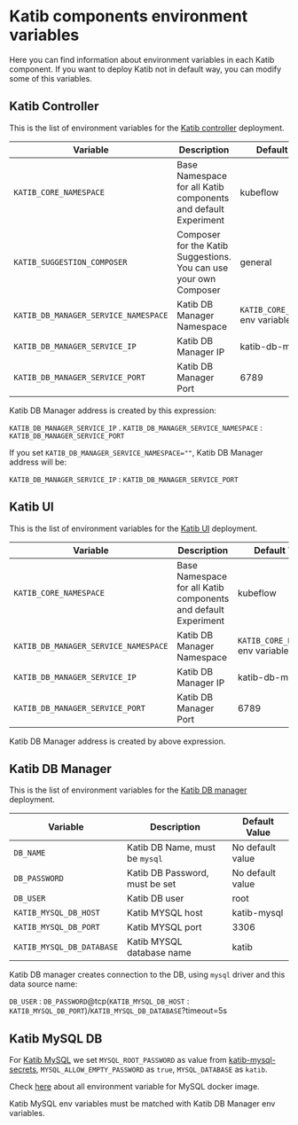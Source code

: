 # Katib components environment variables

Here you can find information about environment variables in each Katib component. If you want to deploy Katib not in default way, you can modify some of this variables.

## Katib Controller

This is the list of environment variables for the [Katib controller](https://github.com/kubeflow/katib/blob/master/manifests/v1alpha3/katib-controller/katib-controller.yaml) deployment.

| Variable                             | Description                                                       | Default Value                       |
| ------------------------------------ | ----------------------------------------------------------------- | ----------------------------------- |
| `KATIB_CORE_NAMESPACE`               | Base Namespace for all Katib components and default Experiment    | kubeflow                            |
| `KATIB_SUGGESTION_COMPOSER`          | Composer for the Katib Suggestions. You can use your own Composer | general                             |
| `KATIB_DB_MANAGER_SERVICE_NAMESPACE` | Katib DB Manager Namespace                                        | `KATIB_CORE_NAMESPACE` env variable |
| `KATIB_DB_MANAGER_SERVICE_IP`        | Katib DB Manager IP                                               | katib-db-manager                    |
| `KATIB_DB_MANAGER_SERVICE_PORT`      | Katib DB Manager Port                                             | 6789                                |

Katib DB Manager address is created by this expression:

`KATIB_DB_MANAGER_SERVICE_IP` . `KATIB_DB_MANAGER_SERVICE_NAMESPACE` : `KATIB_DB_MANAGER_SERVICE_PORT`

If you set `KATIB_DB_MANAGER_SERVICE_NAMESPACE=""`, Katib DB Manager address will be:

`KATIB_DB_MANAGER_SERVICE_IP` : `KATIB_DB_MANAGER_SERVICE_PORT`

## Katib UI

This is the list of environment variables for the [Katib UI](https://github.com/kubeflow/katib/blob/master/manifests/v1alpha3/ui/deployment.yaml) deployment.

| Variable                             | Description                                                    | Default Value                       |
| ------------------------------------ | -------------------------------------------------------------- | ----------------------------------- |
| `KATIB_CORE_NAMESPACE`               | Base Namespace for all Katib components and default Experiment | kubeflow                            |
| `KATIB_DB_MANAGER_SERVICE_NAMESPACE` | Katib DB Manager Namespace                                     | `KATIB_CORE_NAMESPACE` env variable |
| `KATIB_DB_MANAGER_SERVICE_IP`        | Katib DB Manager IP                                            | katib-db-manager                    |
| `KATIB_DB_MANAGER_SERVICE_PORT`      | Katib DB Manager Port                                          | 6789                                |

Katib DB Manager address is created by above expression.

## Katib DB Manager

This is the list of environment variables for the [Katib DB manager](https://github.com/andreyvelich/katib/blob/doc-katib-config/manifests/v1alpha3/db-manager/deployment.yaml) deployment.

| Variable                  | Description                    | Default Value    |
| ------------------------- | ------------------------------ | ---------------- |
| `DB_NAME`                 | Katib DB Name, must be `mysql` | No default value |
| `DB_PASSWORD`             | Katib DB Password, must be set | No default value |
| `DB_USER`                 | Katib DB user                  | root             |
| `KATIB_MYSQL_DB_HOST`     | Katib MYSQL host               | katib-mysql      |
| `KATIB_MYSQL_DB_PORT`     | Katib MYSQL port               | 3306             |
| `KATIB_MYSQL_DB_DATABASE` | Katib MYSQL database name      | katib            |

Katib DB manager creates connection to the DB, using `mysql` driver and this data source name:

`DB_USER` : `DB_PASSWORD`@tcp(`KATIB_MYSQL_DB_HOST` : `KATIB_MYSQL_DB_PORT`)/`KATIB_MYSQL_DB_DATABASE`?timeout=5s

## Katib MySQL DB

For [Katib MySQL](https://github.com/kubeflow/katib/blob/master/manifests/v1alpha3/mysql-db/deployment.yaml) we set `MYSQL_ROOT_PASSWORD` as value from [katib-mysql-secrets](https://github.com/kubeflow/katib/blob/master/manifests/v1alpha3/mysql-db/secret.yaml), `MYSQL_ALLOW_EMPTY_PASSWORD` as `true`, `MYSQL_DATABASE` as `katib`.

Check [here](https://github.com/docker-library/docs/tree/master/mysql#environment-variables) about all environment variable for MySQL docker image.

Katib MySQL env variables must be matched with Katib DB Manager env variables.
